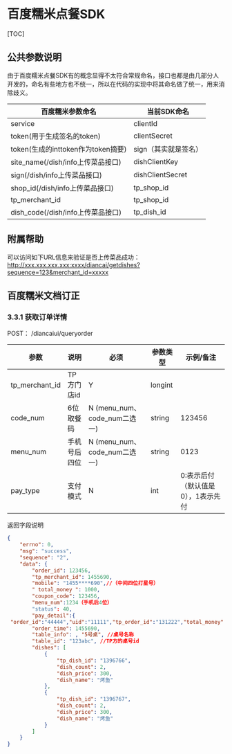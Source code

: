 # 百度糯米点餐SDK

[TOC]


## 公共参数说明

由于百度糯米点餐SDK有的概念显得不太符合常规命名，接口也都是由几部分人开发的，命名有些地方也不统一，所以在代码的实现中将其命名做了统一，用来消除歧义。

| 百度糯米参数命名 | 当前SDK命名 |
|--------|--------|
| service | clientId |
| token(用于生成签名的token) | clientSecret |
| token(生成的inttoken作为token摘要) | sign（其实就是签名） |
| site_name(/dish/info上传菜品接口) | dishClientKey |
| sign(/dish/info上传菜品接口) | dishClientSecret |
| shop_id(/dish/info上传菜品接口) | tp_shop_id |
| tp_merchant_id | tp_shop_id |
| dish_code(/dish/info上传菜品接口) | tp_dish_id |

## 附属帮助

可以访问如下URL信息来验证是否上传菜品成功：
<http://xxx.xxx.xxx.xxx:xxxx/diancai/getdishes?sequence=123&merchant_id=xxxxx>




## 百度糯米文档订正

### 3.3.1 获取订单详情

POST： /diancaiui/queryorder

| 参数 | 说明 | 必须 | 参数类型 | 示例/备注
|--------|--------|--------|--------|--------|
| tp_merchant_id | TP方门店id | Y | longint | |
| code_num | 6位取餐码 | N (menu_num、code_num二选一) | string | 123456  |
| menu_num | 手机号后四位 | N (menu_num、code_num二选一) | string | 0123  |
| pay_type | 支付模式 | N | int | 0:表示后付（默认值是0），1表示先付

返回字段说明

```json
{
    "errno": 0,
    "msg": "success",
    "sequence": "2",
    "data": {
        "order_id": 123456,
        "tp_merchant_id": 1455690,
        "mobile": "1455****690",//（中间四位打星号）
        " total_money ": 1000,
        "coupon_code": 123456,
        "menu_num":1234（手机后4位）
        "status": 40,
        "pay_detail":{
 "order_id":"44444","uid":"11111","tp_order_id":"131222","total_money":"1400","no_discount_money":"0","merchant_discount_money":"0","discount_money":"93","red_packet_money":"0","gift_card_money":"0","pay_money":"1307","vouchers_money":"0","merchant_gift_card_money":"0","storecard_money":"0","status":"200","mobile":"123123123","desc":"pay_success","tp_callback_params":{"sequence":160906000400723},"market_price":"0","current_price":"0","shoping_max_discount":"0","preferential_type":"3","coupon_code":"555555","pay_time":"1473136658","merchant_id":"3504530","sequence":"1473136659"},
        "order_time": 1455690,
        "table_info": , "5号桌", //桌号名称
        "table_id": "123abc", //TP方的桌号id
        "dishes": [
            {
                "tp_dish_id": "1396766",
                "dish_count": 2,
                "dish_price": 300,
                "dish_name": "烤鱼"
            },
            {
                "tp_dish_id": "1396767",
                "dish_count": 2,
                "dish_price": 300,
                "dish_name": "烤鱼"
            }
        ]
    }
}
```